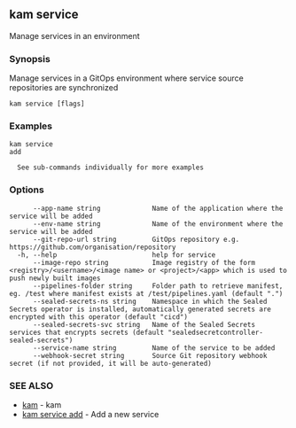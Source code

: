 ## kam service

Manage services in an environment

### Synopsis

Manage services in a GitOps environment where service source repositories are synchronized

```
kam service [flags]
```

### Examples

```
kam service
add

  See sub-commands individually for more examples
```

### Options

```
      --app-name string             Name of the application where the service will be added
      --env-name string             Name of the environment where the service will be added
      --git-repo-url string         GitOps repository e.g. https://github.com/organisation/repository
  -h, --help                        help for service
      --image-repo string           Image registry of the form <registry>/<username>/<image name> or <project>/<app> which is used to push newly built images
      --pipelines-folder string     Folder path to retrieve manifest, eg. /test where manifest exists at /test/pipelines.yaml (default ".")
      --sealed-secrets-ns string    Namespace in which the Sealed Secrets operator is installed, automatically generated secrets are encrypted with this operator (default "cicd")
      --sealed-secrets-svc string   Name of the Sealed Secrets services that encrypts secrets (default "sealedsecretcontroller-sealed-secrets")
      --service-name string         Name of the service to be added
      --webhook-secret string       Source Git repository webhook secret (if not provided, it will be auto-generated)
```

### SEE ALSO

* [kam](kam.md)	 - kam
* [kam service add](kam_service_add.md)	 - Add a new service

